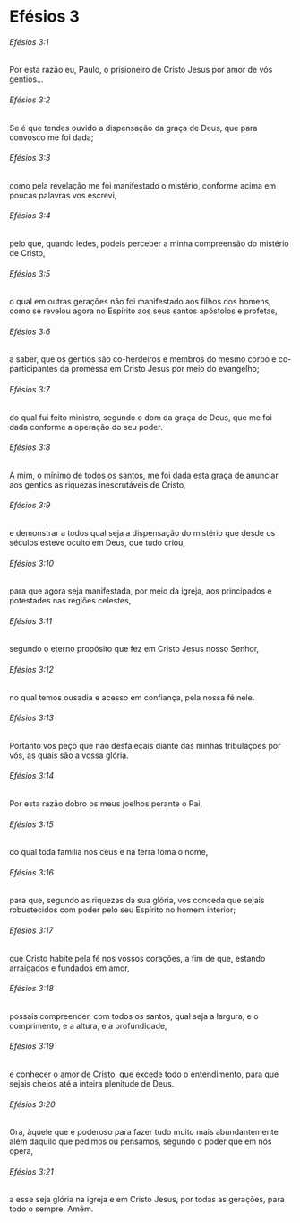 # Efésios 3

###### Efésios 3:1

Por esta razão eu, Paulo, o prisioneiro de Cristo Jesus por amor de vós gentios...

###### Efésios 3:2

Se é que tendes ouvido a dispensação da graça de Deus, que para convosco me foi dada;

###### Efésios 3:3

como pela revelação me foi manifestado o mistério, conforme acima em poucas palavras vos escrevi,

###### Efésios 3:4

pelo que, quando ledes, podeis perceber a minha compreensão do mistério de Cristo,

###### Efésios 3:5

o qual em outras gerações não foi manifestado aos filhos dos homens, como se revelou agora no Espírito aos seus santos apóstolos e profetas,

###### Efésios 3:6

a saber, que os gentios são co-herdeiros e membros do mesmo corpo e co-participantes da promessa em Cristo Jesus por meio do evangelho;

###### Efésios 3:7

do qual fui feito ministro, segundo o dom da graça de Deus, que me foi dada conforme a operação do seu poder.

###### Efésios 3:8

A mim, o mínimo de todos os santos, me foi dada esta graça de anunciar aos gentios as riquezas inescrutáveis de Cristo,

###### Efésios 3:9

e demonstrar a todos qual seja a dispensação do mistério que desde os séculos esteve oculto em Deus, que tudo criou,

###### Efésios 3:10

para que agora seja manifestada, por meio da igreja, aos principados e potestades nas regiões celestes,

###### Efésios 3:11

segundo o eterno propósito que fez em Cristo Jesus nosso Senhor,

###### Efésios 3:12

no qual temos ousadia e acesso em confiança, pela nossa fé nele.

###### Efésios 3:13

Portanto vos peço que não desfaleçais diante das minhas tribulações por vós, as quais são a vossa glória.

###### Efésios 3:14

Por esta razão dobro os meus joelhos perante o Pai,

###### Efésios 3:15

do qual toda família nos céus e na terra toma o nome,

###### Efésios 3:16

para que, segundo as riquezas da sua glória, vos conceda que sejais robustecidos com poder pelo seu Espírito no homem interior;

###### Efésios 3:17

que Cristo habite pela fé nos vossos corações, a fim de que, estando arraigados e fundados em amor,

###### Efésios 3:18

possais compreender, com todos os santos, qual seja a largura, e o comprimento, e a altura, e a profundidade,

###### Efésios 3:19

e conhecer o amor de Cristo, que excede todo o entendimento, para que sejais cheios até a inteira plenitude de Deus.

###### Efésios 3:20

Ora, àquele que é poderoso para fazer tudo muito mais abundantemente além daquilo que pedimos ou pensamos, segundo o poder que em nós opera,

###### Efésios 3:21

a esse seja glória na igreja e em Cristo Jesus, por todas as gerações, para todo o sempre. Amém.

